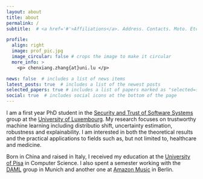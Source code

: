 ```yaml
---
layout: about
title: about
permalink: /
subtitle:  # <a href='#'>Affiliations</a>. Address. Contacts. Moto. Etc.

profile:
  align: right
  image: prof_pic.jpg
  image_circular: false # crops the image to make it circular
  more_info: > 
    <p> chenxiang.zhang{at}uni.lu </p>

news: false  # includes a list of news items
latest_posts: true  # includes a list of the newest posts
selected_papers: true # includes a list of papers marked as "selected={true}"
social: true  # includes social icons at the bottom of the page
---
```


I am a first year PhD student in the [Security and Trust of Software Systems](https://satoss.uni.lu/) group at the [University of Luxembourg](https://www.uni.lu/). My research focuses on trustworthy machine learning including distributio shift, uncertainty estimation, robustness and explainability. I am interested in both the theoretical results and the practical applications to fields such as, but not limited to, healthcare and medicine.

Born in China and raised in Italy, I received my education at the [University of Pisa](https://di.unipi.it/) in Computer Science. I also spent a semester working with the [DAML](https://www.cs.cit.tum.de/en/daml/home/) group in Munich and another one at [Amazon Music](https://music.amazon.com/) in Berlin.
